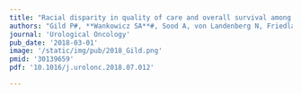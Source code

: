 ```yaml
---
title: "Racial disparity in quality of care and overall survival among black vs. white patients with muscle-invasive bladder cancer treated with radical cystectomy: A national cancer database analysis"
authors: "Gild P#, **Wankowicz SA**#, Sood A, von Landenberg N, Friedlander DF, Alanee S, Bellmunt, J. #Co-First Authors"
journal: 'Urological Oncology'
pub_date: '2018-03-01'
image: '/static/img/pub/2018_Gild.png'
pmid: '30139659'
pdf: '10.1016/j.urolonc.2018.07.012'

---
```

